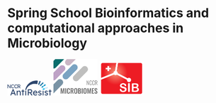 # Spring School Bioinformatics and computational approaches in Microbiology

<img src="assets/images/nccr_antiresist.svg" width="100"/>
<img src="assets/images/nccr_microbiomes.png" width="100"/>
<img src="assets/images/SIB_logo.svg" width="100"/><br><br>


